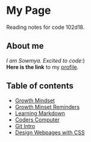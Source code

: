 # My Page

Reading notes for code 102d18.

## About me

*I am Sowmya. Excited to code*:) <br>
**Here is the link** to my [profile](https://sowmyabillakanti.github.io/reading-notes/).

## Table of contents

* [Growth Mindset](GrowthMindset.md)
* [Growth Minset Reminders](GrowthMindsetReminders.md)
* [Learning Markdown](LearningMarkdown.md)
* [Coders Computer](CodersComputer.md)
* [Git Intro](GitIntro.md)
* [Design Webpages with CSS](designwebpageswithcss.md)
